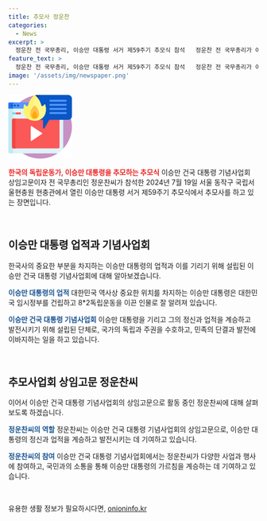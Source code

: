 ```yaml
---
title: 추모사 정운찬
categories:
  - News
excerpt: >
  정운찬 전 국무총리, 이승만 대통령 서거 제59주기 추모식 참석   정운찬 전 국무총리가 이승만 대통령 서거 제59주기 추모식에 참석했다. 이 사진은 서울 동작구 국립서울현충원 현충관에서 열린 추모식에서 정운찬 전 국무총리가 추모사를 하는 모습을 담았다.
feature_text: >
  정운찬 전 국무총리, 이승만 대통령 서거 제59주기 추모식 참석   정운찬 전 국무총리가 이승만 대통령 서거 제59주기 추모식에 참석했다. 이 사진은 서울 동작구 국립서울현충원 현충관에서 열린 추모식에서 정운찬 전 국무총리가 추모사를 하는 모습을 담았다.
image: '/assets/img/newspaper.png'
---
```


<p><img src="/assets/img/news.png" alt="rentncar 속보" /></p>

<p><b><span style="color: #ee2323;">한국의 독립운동가, 이승만 대통령을 추모하는 추모식</span></b>
이승만 건국 대통령 기념사업회 상임고문이자 전 국무총리인 정운찬씨가 참석한 2024년 7월 19일 서울 동작구 국립서울현충원 현충관에서 열린 이승만 대통령 서거 제59주기 추모식에서 추모사를 하고 있는 장면입니다.</p>

<p data-ke-size="size16">&nbsp;</p>

<h2 data-ke-size="size26">이승만 대통령 업적과 기념사업회</h2>

<p>한국사의 중요한 부분을 차지하는 이승만 대통령의 업적과 이를 기리기 위해 설립된 이승만 건국 대통령 기념사업회에 대해 알아보겠습니다.</p>

<p><b><span style="color: #1a5490;">이승만 대통령의 업적</span></b>
대한민국 역사상 중요한 위치를 차지하는 이승만 대통령은 대한민국 임시정부를 건립하고 8*2독립운동을 이끈 인물로 잘 알려져 있습니다.</p>

<p><b><span style="color: #1a5490;">이승만 건국 대통령 기념사업회</span></b>
이승만 대통령을 기리고 그의 정신과 업적을 계승하고 발전시키기 위해 설립된 단체로, 국가의 독립과 주권을 수호하고, 민족의 단결과 발전에 이바지하는 일을 하고 있습니다.</p>

<p data-ke-size="size16">&nbsp;</p>

<h2 data-ke-size="size26">추모사업회 상임고문 정운찬씨</h2>

<p>이어서 이승만 건국 대통령 기념사업회의 상임고문으로 활동 중인 정운찬씨에 대해 살펴보도록 하겠습니다.</p>

<p><b><span style="color: #1a5490;">정운찬씨의 역할</span></b>
정운찬씨는 이승만 건국 대통령 기념사업회의 상임고문으로, 이승만 대통령의 정신과 업적을 계승하고 발전시키는 데 기여하고 있습니다.</p>

<p><b><span style="color: #1a5490;">정운찬씨의 참여</span></b>
이승만 건국 대통령 기념사업회에서는 정운찬씨가 다양한 사업과 행사에 참여하고, 국민과의 소통을 통해 이승만 대통령의 가르침을 계승하는 데 기여하고 있습니다.</p>

<p data-ke-size="size16">&nbsp;</p>
유용한 생활 정보가 필요하시다면, <a href="https://onioninfo.kr" rel="dofollow">onioninfo.kr</a>



